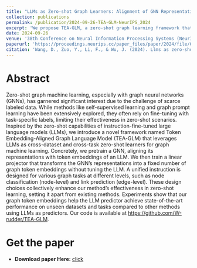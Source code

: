 ```yaml
---
title: "LLMs as Zero-shot Graph Learners: Alignment of GNN Representations with LLM Token Embeddings"
collection: publications
permalink: /publication/2024-09-26-TEA-GLM-NeurIPS_2024
excerpt: 'We propose TEA-GLM, a zero-shot graph learning framework that aligns GNN representations with LLM token embeddings via a fixed linear projector, enabling cross-task and cross-dataset generalization without LLM fine-tuning.'
date: 2024-09-26
venue: '38th Conference on Neural Information Processing Systems (NeurIPS 2024)'
paperurl: 'https://proceedings.neurips.cc/paper_files/paper/2024/file/0b77d3a82b59e9d9899370b378087faf-Paper-Conference.pdf'
citation: 'Wang, D., Zuo, Y., Li, F., & Wu, J. (2024). Llms as zero-shot graph learners: Alignment of gnn representations with llm token embeddings. Advances in Neural Information Processing Systems, 37, 5950-5973.'
---
```

Abstract
======
Zero-shot graph machine learning, especially with graph neural networks (GNNs), has garnered significant interest due to the challenge of scarce labeled data. While methods like self-supervised learning and graph prompt learning have been extensively explored, they often rely on fine-tuning with task-specific labels, limiting their effectiveness in zero-shot scenarios. Inspired by the zero-shot capabilities of instruction-fine-tuned large language models (LLMs), we introduce a novel framework named Token Embedding-Aligned Graph Language Model (TEA-GLM) that leverages LLMs as cross-dataset and cross-task zero-shot learners for graph machine learning. Concretely, we pretrain a GNN, aligning its representations with token embeddings of an LLM. We then train a linear projector that transforms the GNN’s representations into a fixed number of graph token embeddings without tuning the LLM. A unified instruction is designed for various graph tasks at different levels, such as node classification (node-level) and link prediction (edge-level). These design choices collectively enhance our method’s effectiveness in zero-shot learning, setting it apart from existing methods. Experiments show that our graph token embeddings help the LLM predictor achieve state-of-the-art performance on unseen datasets and tasks compared to other methods using LLMs as predictors. Our code is available at https://github.com/W-rudder/TEA-GLM.

Get the paper
======
+ **Download paper Here:** [click](http://mysteriouslfz.github.io/files/2024-09-26-TEA-GLM-NeurIPS_2024/NeurIPS-2024-llms-as-zero-shot-graph-learners-alignment-of-gnn-representations-with-llm-token-embeddings-Paper-Conference.pdf)